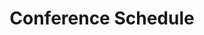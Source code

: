 ---
title: Conference Schedule
layout: schedule
excerpt: "EACL 2021 conference schedule."
permalink: /schedule/
sidebar: false
after_footer_scripts:
  - /assets/js/schedule.js
---